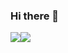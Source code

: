 ### Hi there 👋

<img src="https://github-readme-stats.vercel.app/api?username=saurabhsatasia&&show_icons=true&theme=highcontrast"/><img src="https://github-readme-streak-stats.herokuapp.com/?user=saurabhsatasia&theme=highcontrast"/>
<!-- ![Profile views](https://gpvc.arturio.dev/saurabhsatasia) -- >  

<!--
**saurabhsatasia/saurabhsatasia** is a ✨ _special_ ✨ repository because its `README.md` (this file) appears on your GitHub profile.

Here are some ideas to get you started:

- 🔭 I’m currently working on ...
- 🌱 I’m currently learning ...
- 👯 I’m looking to collaborate on ...
- 🤔 I’m looking for help with ...
- 💬 Ask me about ...
- 📫 How to reach me: ...
- 😄 Pronouns: ...
- ⚡ Fun fact: ...
-->

